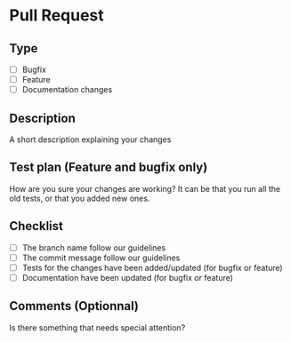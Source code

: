 # Pull Request

## Type

- [ ] Bugfix
- [ ] Feature
- [ ] Documentation changes

## Description

A short description explaining your changes

## Test plan (Feature and bugfix only)

How are you sure your changes are working? It can be that you run all the old
tests, or that you added new ones.

## Checklist

- [ ] The branch name follow our guidelines
- [ ] The commit message follow our guidelines
- [ ] Tests for the changes have been added/updated (for bugfix or feature)
- [ ] Documentation have been updated (for bugfix or feature)

## Comments (Optionnal)

Is there something that needs special attention?
